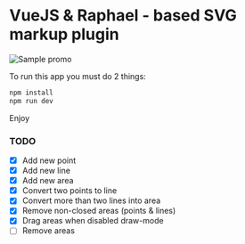 # VueJS & Raphael - based SVG markup plugin

![][promo]

To run this app you must do 2 things:

```bash
npm install
npm run dev
```

Enjoy

### TODO
- [x] Add new point
- [x] Add new line
- [x] Add new area
- [x] Convert two points to line
- [x] Convert more than two lines into area
- [x] Remove non-closed areas (points & lines)
- [x] Drag areas when disabled draw-mode
- [ ] Remove areas

[promo]: https://store.1ddk.ru/vue-svg-markup/promo.gif "Sample promo"
